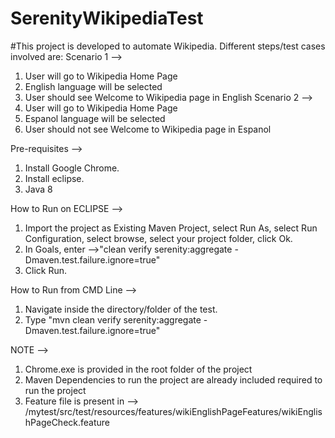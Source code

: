 # SerenityWikipediaTest
#This project is developed to automate Wikipedia. Different steps/test cases involved are:
Scenario 1 -->
1. User will go to Wikipedia Home Page
2. English language will be selected
3. User should see Welcome to Wikipedia page in English
Scenario 2 -->
1. User will go to Wikipedia Home Page
2. Espanol language will be selected
3. User should not see Welcome to Wikipedia page in Espanol

Pre-requisites -->
1. Install Google Chrome.
2. Install eclipse.
3. Java 8

How to Run on ECLIPSE -->
1. Import the project as Existing Maven Project, select Run As, select Run Configuration, select browse, select your project folder, click Ok.
2. In Goals, enter -->"clean verify serenity:aggregate -Dmaven.test.failure.ignore=true"
3. Click Run.

How to Run from CMD Line -->
1. Navigate inside the directory/folder of the test.
2. Type "mvn clean verify serenity:aggregate -Dmaven.test.failure.ignore=true"

NOTE -->
1. Chrome.exe is provided in the root folder of the project
2. Maven Dependencies to run the project are already included required to run the project
3. Feature file is present in --> /mytest/src/test/resources/features/wikiEnglishPageFeatures/wikiEnglishPageCheck.feature


